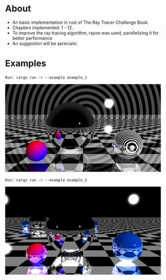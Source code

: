 # About 
 - An basic implementation in rust of The Ray Tracer Challange Book.
 - Chapters implemented: 1 - 12.
 - To improve the ray tracing algorithm, rayon was used, parallelizing it for better performance
 - An suggestion will be apreciate.

# Examples 
`Run: cargo run -r --example example_1`
  
![](pictures/example_1.png)

`Run: cargo run -r --example example_2`
  
![](pictures/example_2.png)
